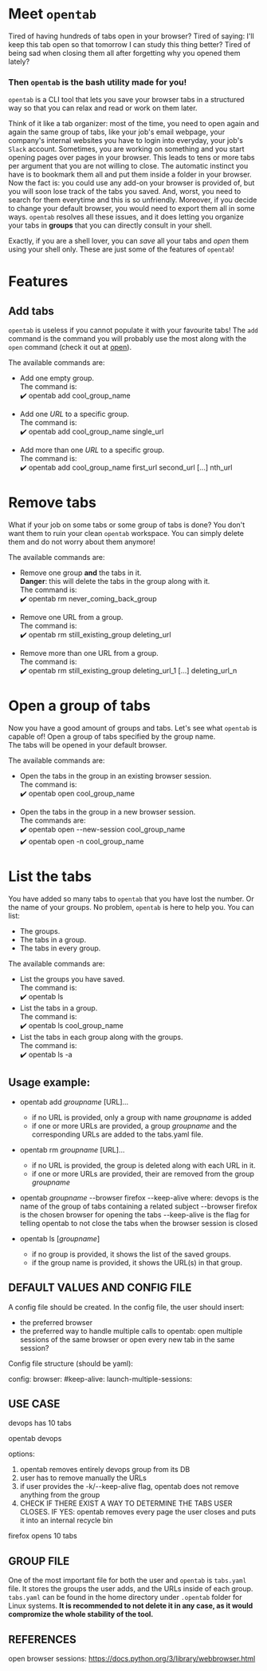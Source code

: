 # Meet `opentab`

Tired of having hundreds of tabs open in your browser?
Tired of saying: I'll keep this tab open so that tomorrow I can study this thing better? 
Tired of being sad when closing them all after forgetting why you opened them lately?

### Then `opentab` is the bash utility made for you!

`opentab` is a CLI tool that lets you save your browser tabs in a structured way 
so that you can relax and read or work on them later. 

Think of it like a tab organizer: most of the time, you need to open again 
and again the same group of tabs, like your job's email webpage, your company's 
internal websites you have to login into everyday, your job's `Slack` account. 
Sometimes, you are working on something and you start opening pages over pages 
in your browser. This leads to tens or more tabs per argument that you are not 
willing to close. The automatic instinct you have is to bookmark them all and 
put them inside a folder in your browser. Now the fact is: you could use any 
add-on your browser is provided of, but you will soon lose track of the tabs you
saved. And, worst, you need to search for them everytime and this is so unfriendly.
Moreover, if you decide to change your default browser, you would need to export 
them all in some ways. `opentab` resolves all these issues, and it does letting 
you organize your tabs in **groups** that you can directly consult in your shell.

Exactly, if you are a shell lover, you can *save* all your tabs and *open* them
using your shell only. These are just some of the features of `opentab`!


# Features

## Add tabs

`opentab` is useless if you cannot populate it with your favourite tabs!
The `add` command is the command you will probably use the most along with
the `open` command (check it out at [open](#open-a-group-of-tabs)).

The available commands are:  
- Add one empty group.  
  The command is:  
  :heavy_check_mark: opentab add cool_group_name

- Add one *URL* to a specific group.  
  The command is:  
  :heavy_check_mark: opentab add cool_group_name single_url

- Add more than one *URL* to a specific group.  
  The command is:  
  :heavy_check_mark: opentab add cool_group_name first_url second_url [...] nth_url


# Remove tabs

What if your job on some tabs or some group of tabs is done? You don't want 
them to ruin your clean `opentab` workspace. You can simply delete them and
do not worry about them anymore!  

The available commands are:  
- Remove one group **and** the tabs in it.  
  **Danger**: this will delete the tabs in the group along with it.  
  The command is:  
  :heavy_check_mark: opentab rm never_coming_back_group

- Remove one URL from a group.  
  The command is:  
  :heavy_check_mark: opentab rm still_existing_group deleting_url

- Remove more than one URL from a group.  
  The command is:  
  :heavy_check_mark: opentab rm still_existing_group deleting_url_1 [...] deleting_url_n 


# Open a group of tabs

Now you have a good amount of groups and tabs. Let's see what `opentab` is 
capable of! Open a group of tabs specified by the group name.  
The tabs will be opened in your default browser.  

The available commands are:  
- Open the tabs in the group in an existing browser session.  
  The command is:  
  :heavy_check_mark: opentab open cool_group_name

- Open the tabs in the group in a new browser session.  
  The commands are:  
  :heavy_check_mark: opentab open --new-session cool_group_name  
  :heavy_check_mark: opentab open -n cool_group_name
  

# List the tabs

You have added so many tabs to `opentab` that you have lost the number. 
Or the name of your groups. No problem, `opentab` is here to help you.
You can list:
- The groups.
- The tabs in a group.
- The tabs in every group.

The available commands are:
- List the groups you have saved.  
  The command is:  
  :heavy_check_mark: opentab ls 
- List the tabs in a group.  
  The command is:  
  :heavy_check_mark: opentab ls cool_group_name
- List the tabs in each group along with the groups.  
  The command is:  
  :heavy_check_mark: opentab ls -a


## Usage example: 
 
- opentab add *groupname* [URL]...
  - if no URL is provided, only a group with name *groupname* is added
  - if one or more URLs are provided, a group *groupname* and the corresponding
    URLs are added to the tabs.yaml file.

- opentab rm *groupname* [URL]...
  - if no URL is provided, the group is deleted along with each URL in it.
  - if one or more URLs are provided, their are removed from the group *groupname*

- opentab *groupname* --browser firefox --keep-alive
  where:
    devops is the name of the group of tabs containing a related subject
    --browser firefox is the chosen browser for opening the tabs
    --keep-alive is the flag for telling opentab to not close the tabs when the browser session is closed

- opentab ls [*groupname*]
  - if no group is provided, it shows the list of the saved groups.
  - if the group name is provided, it shows the URL(s) in that group. 

## DEFAULT VALUES AND CONFIG FILE

A config file should be created. 
In the config file, the user should insert:
- the preferred browser
- the preferred way to handle multiple calls to opentab:
  open multiple sessions of the same browser or open every new tab in the same session?


Config file structure (should be yaml):

config:
  browser: 
  #keep-alive: 
  launch-multiple-sessions: 


## USE CASE

devops has 10 tabs

opentab devops 

options:
1. opentab removes entirely devops group from its DB
2. user has to remove manually the URLs
3. if user provides the -k/--keep-alive flag, opentab does not remove anything from the group
4. CHECK IF THERE EXIST A WAY TO DETERMINE THE TABS USER CLOSES. 
   IF YES: opentab removes every page the user closes and puts it into an internal recycle bin 

firefox opens 10 tabs

## GROUP FILE

One of the most important file for both the user and `opentab` is
`tabs.yaml` file. It stores the groups the user adds, and the URLs inside of each group.
`tabs.yaml` can be found in the home directory under `.opentab` folder for Linux systems.
**It is recommended to not delete it in any case, as it would compromize the whole stability of the tool.** 





## REFERENCES

open browser sessions: https://docs.python.org/3/library/webbrowser.html